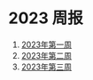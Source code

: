 # 2023 周报

1. [2023年第一周](/weekly/2023/2023-week1.html)
2. [2023年第二周](/weekly/2023/2023-week2.html)
3. [2023年第三周](/weekly/2023/2023-week3.html)
